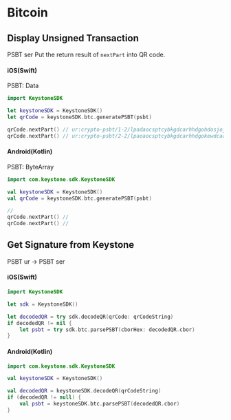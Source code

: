 # Bitcoin

## Display Unsigned Transaction

PSBT ser
Put the return result of `nextPart` into QR code.

<!-- tabs:start -->

#### **iOS(Swift)**


PSBT: Data

```swift
import KeystoneSDK

let keystoneSDK = KeystoneSDK()
let qrCode = keystoneSDK.btc.generatePSBT(psbt)

qrCode.nextPart() // ur:crypto-psbt/1-2/lpadaocsptcybkgdcarhhdgohdosjojkidjyzmadaenyaoaeaeaeaohdvsknclrejnpebncnrnmnjojofejzeojlkerdonspkpkkdkykfelokgprpyutkpaeaeaeaeaezmzmzmzmlslgaaditiwpihbkispkfgrkbdaslewdfycprtjsprsgksecdratkkhktimndacnch
qrCode.nextPart() // ur:crypto-psbt/2-2/lpaoaocsptcybkgdcarhhdgokewdcaadaeaeaeaezmzmzmzmaojopkwtayaeaeaeaecmaebbtphhdnjstiambdassoloimwmlyhygdnlcatnbggtaevyykahaeaeaeaecmaebbaeplptoevwwtyakoonlourgofgvsjydpcaltaemyaeaeaeaeaeaeaeaeaeaeswhhtptt
```

#### **Android(Kotlin)**

PSBT: ByteArray


```kotlin
import com.keystone.sdk.KeystoneSDK

val keystoneSDK = KeystoneSDK()
val qrCode = keystoneSDK.btc.generatePSBT(psbt)

//
qrCode.nextPart() //
qrCode.nextPart() //
```

<!-- tabs:end -->

## Get Signature from Keystone

PSBT ur -> PSBT ser

<!-- tabs:start -->

#### **iOS(Swift)**

```swift
import KeystoneSDK

let sdk = KeystoneSDK()

let decodedQR = try sdk.decodeQR(qrCode: qrCodeString)
if decodedQR != nil {
    let psbt = try sdk.btc.parsePSBT(cborHex: decodedQR.cbor)
}
```

#### **Android(Kotlin)**

```kotlin
import com.keystone.sdk.KeystoneSDK

val keystoneSDK = KeystoneSDK()

val decodedQR = keystoneSDK.decodeQR(qrCodeString)
if (decodedQR != null) {
    val psbt = keystoneSDK.btc.parsePSBT(decodedQR.cbor)
}
```

<!-- tabs:end -->
